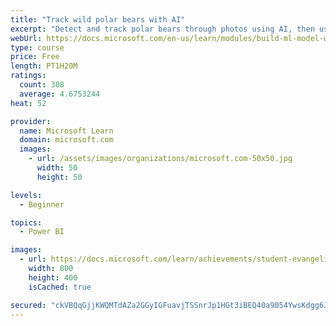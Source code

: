 ```yaml
---
title: "Track wild polar bears with AI"
excerpt: "Detect and track polar bears through photos using AI, then use Power BI to show where polar bears are being spotted."
webUrl: https://docs.microsoft.com/en-us/learn/modules/build-ml-model-with-azure-stream-analytics/
type: course
price: Free
length: PT1H20M
ratings:
  count: 308
  average: 4.6753244
heat: 52

provider:
  name: Microsoft Learn
  domain: microsoft.com
  images:
    - url: /assets/images/organizations/microsoft.com-50x50.jpg
      width: 50
      height: 50

levels:
  - Beginner

topics:
  - Power BI

images:
  - url: https://docs.microsoft.com/learn/achievements/student-evangelism/build-ml-model-with-azure-stream-analytics-badge-social.png
    width: 800
    height: 400
    isCached: true

secured: "ckVBQqGjjKWQMTdAZa2GGyIGFuavjTSSnrJp1HGt3iBEQ40a9054YwsKdgg6Jygezx3mJ4WcYXxejsqDh9SEeosVdT+RQF/4g1EBjEhDJLN6rv0NlN9AZIUFsHG+5BleS5XoKdHfbFPeYrrrgg+1H+DghlhQDEV7cE9o+bW3RCThlrpUa7sV9E/evxXeY2dBooQIFDRp2nAL9zO0QTgUYJPrV7FombT/oJCzHifsSB3337Bj/+84mVpcwCylbFk9wDPY7gdSiX6n0+eOruU5tRI2aiFF/wypMrDJ3bHROlu5lrwlVzPLxQBVepwPAmOtQA8K/TulTBfJg5T/U7EtUxMMbSg+3GGtjPVjLHA0zXg5tUsxFr4EwoKin6+//axDP9+kNBCvmL4Q0upHWJ4zUMvl9+vMxgCbzLZhP3bC4zM=;7rs1oTqs9Rv51B6AMmiTYw=="
---
```



